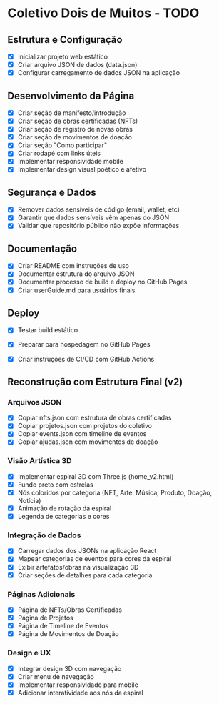# Coletivo Dois de Muitos - TODO

## Estrutura e Configuração
- [x] Inicializar projeto web estático
- [x] Criar arquivo JSON de dados (data.json)
- [x] Configurar carregamento de dados JSON na aplicação

## Desenvolvimento da Página
- [x] Criar seção de manifesto/introdução
- [x] Criar seção de obras certificadas (NFTs)
- [x] Criar seção de registro de novas obras
- [x] Criar seção de movimentos de doação
- [x] Criar seção "Como participar"
- [x] Criar rodapé com links úteis
- [x] Implementar responsividade mobile
- [x] Implementar design visual poético e afetivo

## Segurança e Dados
- [x] Remover dados sensíveis de código (email, wallet, etc)
- [x] Garantir que dados sensíveis vêm apenas do JSON
- [x] Validar que repositório público não expõe informações

## Documentação
- [x] Criar README com instruções de uso
- [x] Documentar estrutura do arquivo JSON
- [x] Documentar processo de build e deploy no GitHub Pages
- [x] Criar userGuide.md para usuários finais

## Deploy
- [x] Testar build estático
- [x] Preparar para hospedagem no GitHub Pages
- [x] Criar instruções de CI/CD com GitHub Actions


## Reconstrução com Estrutura Final (v2)

### Arquivos JSON
- [x] Copiar nfts.json com estrutura de obras certificadas
- [x] Copiar projetos.json com projetos do coletivo
- [x] Copiar events.json com timeline de eventos
- [x] Copiar ajudas.json com movimentos de doação

### Visão Artística 3D
- [x] Implementar espiral 3D com Three.js (home_v2.html)
- [x] Fundo preto com estrelas
- [x] Nós coloridos por categoria (NFT, Arte, Música, Produto, Doação, Notícia)
- [x] Animação de rotação da espiral
- [x] Legenda de categorias e cores

### Integração de Dados
- [x] Carregar dados dos JSONs na aplicação React
- [x] Mapear categorias de eventos para cores da espiral
- [x] Exibir artefatos/obras na visualização 3D
- [x] Criar seções de detalhes para cada categoria

### Páginas Adicionais
- [x] Página de NFTs/Obras Certificadas
- [x] Página de Projetos
- [x] Página de Timeline de Eventos
- [x] Página de Movimentos de Doação

### Design e UX
- [x] Integrar design 3D com navegação
- [x] Criar menu de navegação
- [x] Implementar responsividade para mobile
- [x] Adicionar interatividade aos nós da espiral
